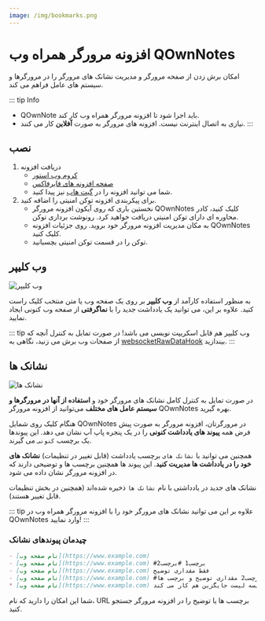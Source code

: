 ```yaml
---
image: /img/bookmarks.png
---
```


# افزونه مرورگر همراه وب QOwnNotes

امکان برش زدن از صفحه مرورگر و مدیریت نشانک های مرورگر را در مرورگرها و سیستم های عامل فراهم می کند.

::: tip
Info
- QOwnNote باید اجرا شود تا افزونه مرورگر همراه وب کار کند.
- نیازی به اتصال اینترنت نیست. افزونه های مرورگر به صورت **آفلاین** کار می کنند.
:::

## نصب

1. دریافت افزونه
    - [کروم وب استور](https://chrome.google.com/webstore/detail/qownnotes-web-companion/pkgkfnampapjbopomdpnkckbjdnpkbkp)
    - [صفحه افزونه های فایرفاکس](https://addons.mozilla.org/firefox/addon/qownnotes-web-companion)
    - شما می توانید افزونه را در [گیت هاب](https://github.com/qownnotes/web-companion/) نیز پیدا کنید.
2. برای پیکربندی افزونه توکن امنیتی را اضافه کنید.
    - نخستین باری که روی آیکون افزونه مرورگر QOwnNotes کلیک کنید، کادر محاوره ای دارای توکن امنیتی دریافت خواهید کرد. رونوشت برداری توکن.
    - به مکان مدیریت افزونه مرورگر خود بروید. روی جزئیات افزونه QOwnNotes کلیک کنید.
    - توکن را در قسمت توکن امنیتی بچسبانید.

## وب کلیپر

![وب کلیپر](/img/web-clipper.png)

به منظور استفاده کارآمد از **وب کلیپر** بر روی یک صفحه وب یا متن منتخب کلیک راست کنید.  علاوه بر این، می توانید یک یادداشت جدید را با **نماگرفتی** از صفحه وب کنونی ایجاد نمایید.

::: tip
وب کلیپر هم قابل اسکریپت نویسی می باشد! در صورت تمایل به کنترل آنچه که از صفحات وب برش می زنید، نگاهی به [websocketRawDataHook](../scripting/hooks.md#websocketrawdatahook) بیندازید.
:::

## نشانک ها

![نشانک ها](/img/bookmarks.png)

در صورت تمایل به کنترل کامل نشانک های مرورگر خود و **استفاده از آنها در مرورگرها و سیستم عامل های مختلف** می‌توانید از افزونه مرورگر QOwnNotes بهره گیرید.

هنگام کلیک روی شمایل QOwnNotes در مرورگرتان، افزونه مرورگر به صورت پیش فرض همه **پیوند های یادداشت کنونی** را در یک پنجره پاپ آپ نشان می دهد. این پیوندها یک برچسب `کنونی` می گیرند.

همچنین می توانید با `نشانک های` برچسب یادداشت (قابل تغییر در تنظیمات) **نشانک های خود را در یادداشت ها مدیریت کنید**. این پیوند ها همچنین برچسب ها و توضیحی دارند که در افزونه مرورگر نشان داده می شود.

نشانک های جدید در یادداشتی با نام `نشانک ها` ذخیره شده‌اند (همچنین در بخش تنظیمات قابل تغییر هستند).

::: tip
علاوه بر این می توانید نشانک های مرورگر خود را با افزونه مرورگر همراه وب در QOwnNotes وارد نمایید!
:::

### چیدمان پیوندهای نشانک

```markdown
- [نام صفحه وب](https://www.example.com)
- [نام صفحه وب](https://www.example.com) #برچسب1 #برچسب2
- [نام صفحه وب](https://www.example.com) فقط مقداری توضیح
- [نام صفحه وب](https://www.example.com) #برچسب1 #برچسب2 مقداری توضیح و برچسب ها
* [نام صفحه وب](https://www.example.com) نویسه لیست جایگزین هم کار می کند
```

شما این امکان را دارید که نام، URL برچسب ها یا توضیح را در افزونه مرورگر جستجو کنید.
